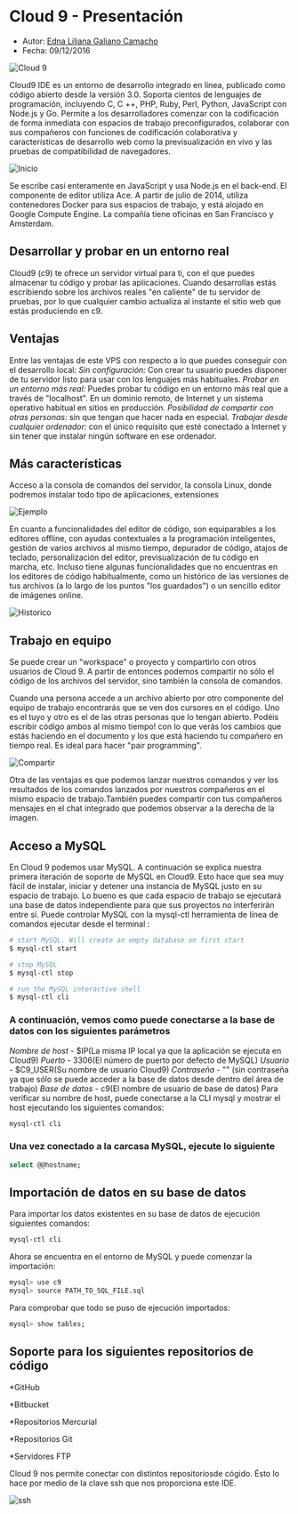 # Cloud 9 - Presentación

* Autor: [Edna Liliana Galiano Camacho](https://github.com/alu0100762846)
* Fecha: 09/12/2016

![Cloud 9](images/cloud9.png "Cloud 9")

Cloud9 IDE es un entorno de desarrollo integrado en línea, publicado como código abierto desde la versión 3.0. Soporta cientos de lenguajes de programación, incluyendo C, C ++, PHP, Ruby, Perl, Python, JavaScript con Node.js y Go. Permite a los desarrolladores comenzar con la codificación de forma inmediata con espacios de trabajo preconfigurados, colaborar con sus compañeros con funciones de codificación colaborativa y características de desarrollo web como la previsualización en vivo y las pruebas de compatibilidad de navegadores.

![Inicio](images/inicio.png "Inicio")

Se escribe casi enteramente en JavaScript y usa Node.js en el back-end. El componente de editor utiliza Ace. A partir de julio de 2014, utiliza contenedores Docker para sus espacios de trabajo,  y está alojado en Google Compute Engine. La compañía tiene oficinas en San Francisco y Amsterdam.

## Desarrollar y probar en un entorno real

Cloud9 (c9) te ofrece un servidor virtual para ti, con el que puedes almacenar tu código y probar las aplicaciones. Cuando desarrollas estás escribiendo sobre los archivos reales "en caliente" de tu servidor de pruebas, por lo que cualquier cambio actualiza al instante el sitio web que estás produciendo en c9.

## Ventajas

Entre las ventajas de este VPS con respecto a lo que puedes conseguir con el desarrollo local:
_Sin configuración:_ Con crear tu usuario puedes disponer de tu servidor listo para usar con los lenguajes más habituales.
_Probar en un entorno más real:_ Puedes probar tu código en un entorno más real que a través de "localhost". En un dominio remoto, de Internet y un sistema operativo habitual en sitios en producción.
_Posibilidad de compartir con otras personas:_ sin que tengan que hacer nada en especial.
_Trabajar desde cualquier ordenador:_ con el único requisito que esté conectado a Internet y sin tener que instalar ningún software en ese ordenador.

## Más características

Acceso a la consola de comandos del servidor, la consola Linux, donde podremos instalar todo tipo de aplicaciones, extensiones

![Ejemplo](images/ejemplo.png "Ejemplo")

En cuanto a funcionalidades del editor de código, son equiparables a los editores offline, con ayudas contextuales a la programación inteligentes, gestión de varios archivos al mismo tiempo, depurador de código, atajos de teclado, personalización del editor, previsualización de tu código en marcha, etc. Incluso tiene algunas funcionalidades que no encuentras en los editores de código habitualmente, como un histórico de las versiones de tus archivos (a lo largo de los puntos "los guardados") o un sencillo editor de imágenes online.

![Historico](images/historico.png "Historico")

## Trabajo en equipo

Se puede crear un "workspace" o proyecto y compartirlo con otros usuarios de Cloud 9. A partir de entonces podemos compartir no sólo el código de los archivos del servidor, sino también la consola de comandos.

Cuando una persona accede a un archivo abierto por otro componente del equipo de trabajo encontrarás que se ven dos cursores en el código. Uno es el tuyo y otro es el de las otras personas que lo tengan abierto. Podéis escribir código ambos al mismo tiempo! con lo que verás los cambios que estás haciendo en el documento y los que está haciendo tu compañero en tiempo real. Es ideal para hacer "pair programming".

![Compartir](images/compartir.png "Compartir")

Otra de las ventajas es que podemos lanzar nuestros comandos y ver los resultados de los comandos lanzados por nuestros compañeros en el mismo espacio de trabajo.También puedes compartir con tus compañeros mensajes en el chat integrado que podemos observar a la derecha de la imagen.

## Acceso a MySQL

En Cloud 9 podemos usar MySQL. A continuación se explica nuestra primera iteración de soporte de MySQL en Cloud9. Esto hace que sea muy fácil de instalar, iniciar y detener una instancia de MySQL justo en su espacio de trabajo. Lo bueno es que cada espacio de trabajo se ejecutará una base de datos independiente para que sus proyectos no interferirán entre sí. Puede controlar MySQL con la mysql-ctl herramienta de línea de comandos ejecutar desde el terminal :

```bash
# start MySQL. Will create an empty database on first start
$ mysql-ctl start

# stop MySQL
$ mysql-ctl stop

# run the MySQL interactive shell
$ mysql-ctl cli
```

### A continuación, vemos como puede conectarse a la base de datos con los siguientes parámetros

_Nombre de host_ - $IP(La misma IP local ya que la aplicación se ejecuta en Cloud9)
_Puerto_ - 3306(El número de puerto por defecto de MySQL)
_Usuario_ - $C9_USER(Su nombre de usuario Cloud9)
_Contraseña_ - "" (sin contraseña ya que sólo se puede acceder a la base de datos desde dentro del área de trabajo)
_Base de datos_ - c9(El nombre de usuario de base de datos)
Para verificar su nombre de host, puede conectarse a la CLI mysql y mostrar el host ejecutando los siguientes comandos:

```bash
mysql-ctl cli
```

### Una vez conectado a la carcasa MySQL, ejecute lo siguiente

```bash
select @@hostname;
```

## Importación de datos en su base de datos

Para importar los datos existentes en su base de datos de ejecución siguientes comandos:

```bash
mysql-ctl cli
```

Ahora se encuentra en el entorno de MySQL y puede comenzar la importación:

```bash
mysql> use c9
mysql> source PATH_TO_SQL_FILE.sql
```

Para comprobar que todo se puso de ejecución importados:

```bash
mysql> show tables;
```

## Soporte para los siguientes repositorios de código

*GitHub

*Bitbucket

*Repositorios Mercurial

*Repositorios Git

*Servidores FTP

Cloud 9 nos permite conectar con distintos repositoriosde cógido. Ésto lo hace por medio de la clave ssh que nos proporciona este IDE.

![ssh](images/ssh1.png "ssh")
